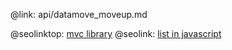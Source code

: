 @link: api/datamove_moveup.md

@seolinktop: [mvc library](https://webix.com)
@seolink: [list in javascript](https://webix.com/widget/list/)